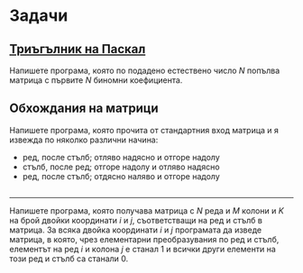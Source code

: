 # Задачи
## [Триъгълник на Паскал](https://bg.wikipedia.org/wiki/%D0%A2%D1%80%D0%B8%D1%8A%D0%B3%D1%8A%D0%BB%D0%BD%D0%B8%D0%BA_%D0%BD%D0%B0_%D0%9F%D0%B0%D1%81%D0%BA%D0%B0%D0%BB)
Напишете програма, която по подадено естествено число *N* попълва матрица с първите *N* биномни коефициентa.

## Обхождания на матрици
Напишете програма, която прочита от стандартния вход матрица и я извежда по няколко различни начина:

* ред, после стълб; отляво надясно и отгоре надолу
* стълб, после ред; отгоре надолу и отляво надясно
* ред, после стълб; отдясно наляво и отгоре надолу

## 
______________
Напишете програма, която получава матрица с *N* реда и *M* колони и *K* на брой двойки координати *i* и *j*, съответстващи на ред и стълб в матрица.
За всяка двойка координати *i* и *j* програмата да изведе матрица, в която, чрез елементарни преобразувания по ред и стълб, елементът на ред *i* и колона *j* е станал 1 и всички други елементи на този ред и стълб са станали 0.
